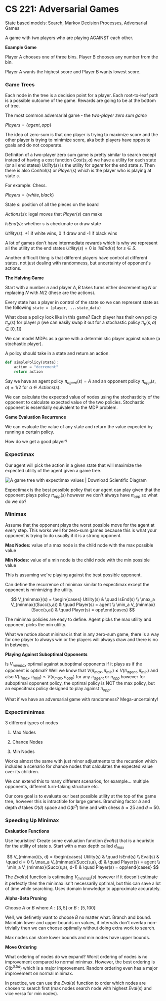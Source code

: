 # CS 221: Adversarial Games

State based models: Search, Markov Decision Processes, Adversarial Games

A game with two players who are playing AGAINST each other.

**Example Game**

Player A chooses one of three bins. Player B chooses any number from the bin.

Player A wants the highest score and Player B wants lowest score.

### Game Trees

Each node in the tree is a decision point for a player. Each root-to-leaf path is a possible outcome of the game. Rewards are going to be at the bottom of tree.

The most common adversarial game - the *two-player zero sum game* 

$Players = \{agent, opp\}$

The idea of zero-sum is that one player is trying to maximize score and the other player is trying to minimize score, aka both players have opposite goals and do not cooperate.

Definiton of a two-player zero sum game is pretty similar to search except instead of having a cost function $Cost(s, a)$ we have a utility for each state (or all end states) $Utility(s)$ is the utility for $agent$ for the end state $s$. Then there is also $Control(s)$ or $Player(s)$ which is the player who is playing at state $s$.

For example: Chess.

$Players = \{white, black\}$

State $s$: position of all the pieces on the board

$Actions(s)$: legal moves that $Player(s)$ can make

$IsEnd(s)$: whether $s$ is checkmate or draw state

$Utility(s)$: +1 if white wins, 0 if draw and -1 if black wins

A lot of games don't have intermediate rewards which is why we represent all the utility at the end states $Utility(s) = 0$ is $!isEnd(s)$ for $s \in S$.

Another difficult thing is that different players have control at different states, not just dealing with randomness, but uncertainty of opponent's actions.

**The Halving Game**

Start with a number $n$ and player $A, B$ takes turns either decrementing $N$ or replacing $N$ with $N/2$ (these are the actions).

Every state has a player in control of the state so we can represent state as the following `state = (player, ...state_data)`

What does a policy look like in this game? Each player has their own policy $\pi_p(s)$ for player $p$ (we can easily swap it out for a stochastic policy $\pi_p(s,a) \in [0,1]$)

We can model MDPs as a game with a deterministic player against nature (a stochastic player).

A policy should take in a state and return an action.

```python
def simplePolicy(state):
    action = "decrement"
    return action
```

Say we have an agent policy $\pi_{agent}(s) = A$ and an opponent policy $\pi_{opp}(s,a) = 1/2$ for $a \in Actions(s)$.

We can calculate the expected value of nodes using the stochasticity of the opponent to calculate expected value of the two policies. Stochastic opponent is essentially equivalent to the MDP problem.

**Game Evaluation Recurrence**

We can evaluate the value of any state and return the value expected by running a certain policy.

How do we get a good player?

### Expectimax

Our agent will pick the action in a given state that will maximize the expected utility of the agent given a game tree.

![A game tree with expectimax values | Download Scientific Diagram](https://www.researchgate.net/profile/Jakob-Erdmann-2/publication/220174534/figure/fig1/AS:669989111595018@1536749260672/A-game-tree-with-expectimax-values.png)

Expectimax is the best possible policy that our agent can play given that the opponent plays policy $\pi_{opp}(s)$ however we don't always have $\pi_{opp}$ so what do we do?

### Minimax

Assume that the opponent plays the worst possible move for the agent at every step. This works well for zero-sum games because this is what your opponent is trying to do usually if it is a strong opponent.

**Max Nodes:** value of a max node is the child node with the max possible value

**Min Nodes:** value of a min node is the child node with the min possible value

This is assuming we're playing against the best possible opponent.

Can define the recurrence of minimax similar to expectimax except the opponent is minimizing the utility.

$$
V_{minmax}(s) = \begin{cases} Utility(s) & \quad IsEnd(s) \\
\max_a V_{minmax}(Succ(s,a)) & \quad Player(s) = agent \\
\min_a V_{minmax}(Succ(s,a)) & \quad Player(s) = opp\end{cases}
$$

The minimax policies are easy to define. Agent picks the max utility and opponent picks the min utility.

What we notice about minimax is that in any zero-sum game, there is a way for one player to always win or the players will always draw and there is no in between.

**Playing Against Suboptimal Opponents**

Is $V_{minmax}$ optimal against suboptimal opponents if it plays as if the opponent is optimal? Well we know that $V(\pi_{max}, \pi_{min}) \leq V(\pi_{agent}, \pi_{min})$ and also $V(\pi_{max}, \pi_{min}) \leq V(\pi_{max}, \pi_{opp})$ for any $\pi_{agent}$ or $\pi_{opp}$ however for suboptimal opponent policy, the optimal policy is NOT the max policy, but an expecitmax policy designed to play against $\pi_{opp}$.

What if we have an adversarial game with randomness? Mega-uncertainty!

### Expectiminimax

3 different types of nodes

1. Max Nodes

2. Chance Nodes

3. Min Nodes

Works almost the same with just minor adjustments to the recursion which includes a scenario for chance nodes that calculates the expected value over its children.

We can extend this to many different scenarios, for example... multiple opponents, different turn-taking structure etc.

Our core goal is to evaluate our best possible utility at the top of the game tree, however this is intractible for large games. Branching factor $b$ and depth $d$ takes $O(d)$ space and $O(b^d)$ time and with chess $b \approx 25$ and $d \approx 50$.

### Speeding Up Minimax

**Evaluation Functions**

Use heuristics! Create some evaluation function $Eval(s)$ that is a heuristic for the utility of state $s$. Start with a max depth called $d_{max}$

$$
V_{minmax}(s, d) = \begin{cases} Utility(s) & \quad IsEnd(s) \\
Eval(s) & \quad d = 0 \\
\max_a V_{minmax}(Succ(s,a), d) & \quad Player(s) = agent \\
\min_a V_{minmax}(Succ(s,a), d-1) & \quad Player(s) = opp\end{cases}
$$

The $Eval(s)$ function is estimating $V_{minmax}(s)$ however if it doesn't estimate it perfectly then the minimax isn't necessarily optimal, but this can save a lot of time while searching. Uses domain knowledge to approximate accurately.

**Alpha-Beta Pruning**

Choose $A$ or $B$ where $A: [3, 5]$ or $B:[5, 100]$ 

Well, we definetly want to choose $B$ no matter what. Branch and bound. Maintain lower and upper bounds on values, if intervals don't overlap non-trivially then we can choose optimally without doing extra work to search.

Max nodes can store lower bounds and min nodes have upper bounds.

**Move Ordering**

What ordering of nodes do we expand? Worst ordering of nodes is no improvement compared to normal minimax. However, the best ordering is $O(b^{0.5d})$ which is a major improvement. Random ordering even has a major improvement on normal minimax.

In practice, we can use the $Eval(s)$ function to order which nodes are chosen to search first (max nodes search node with highest $Eval(s)$ and vice versa for min nodes).
